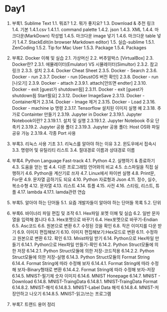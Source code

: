 # Day1

1. 부록1. Sublime Text
  1.1. 뭐죠?
  1.2. 뭐가 좋지요?
  1.3. Download & 추천 링크
  1.4. 기본
    1.4.1.csv
      1.4.1.1. command palette
    1.4.2. json
    1.4.3. XML
    1.4.4. 마크다운(MarkDown) 작성법
    1.4.5. 마크다운 image 넣기
    1.4.6. 마크다운 table 넣기
    1.4.7. StackEdit(in browser Markdown editor)
  1.5. 실습-sublime
    1.5.1. ZenCoding
    1.5.2. Tip for Mac User
    1.5.3. Package
    1.5.4. Packages

2. 부록2. Docker 이해 및 실습
  2.1. 가상머신
  2.2. 버추얼박스 [VirtualBox]
  2.3. Docker란?
    2.3.1. 에뮬레이터(Emulator) VS 시뮬레이터(Simultor)
    2.3.2. 참고링크
    2.3.3. 설치
    2.3.4. Docker Cheat Sheet
    2.3.5. Docker - Search
    2.3.6. Docker - run
    2.3.7. Docker - run [GeustOS 버전 확인]
    2.3.8. Docker - run [나오기]
    2.3.9. Docker - attach
      2.3.9.1. attach[안뜨면 endter]
    2.3.10. Docker - exit [guest가 shutdown됨]
    2.3.11. Docker - exit [guest가 shutdown됨 Start필요]
    2.3.12. Docker ImageSave
    2.3.13. Docker - Container제거
    2.3.14. Docker - Image 제거
    2.3.15. Docker - Load
    2.3.16. Docker - machine ip 명령
    2.3.17. Tensorflow 설치된 이미지 실행 예
    2.3.18. 추가로 Containter 만들기
    2.3.19. Jupyter in Docker
      2.3.19.1. Jupyter Notebook이란?
        2.3.19.1.1. 설치 및 실행
        2.3.19.1.2. Jupyter Notebook 주요 단축키
      2.3.19.2. Jupyter 공용 폴더
      2.3.19.3. Jupyter 공용 폴더: Host OS와 파일 공유 가능
      2.3.19.4. 각종 Port 사용

3. 부록3. 리눅스 사용 기초
  3.1. 리눅스를 알아야 하는 이유
  3.2. 윈도우에서 접속시
  3.3. 명령어 및 유틸리티 리스트
  3.4. 절대경로 이름과 상대경로 이름

4. 부록4. Python Language Fast-track
  4.1. Python
  4.2. 실행하기 & 종료하기
  4.3. 도움을 얻는 법
  4.4. 다른 프로그래밍 언어와의 비교
  4.5. 소스파일을 직접 실행하기
  4.6. Python을 계산기로 쓰자
  4.7. Linux에서 파이썬 실행
  4.8. Print문, For문
  4.9. 문자열 곱하기도 되요
  4.10. Python 자료형과 Json
  4.11. 정수, 실수, 복소수형
  4.12. 문자열
  4.13. 리스트
  4.14. 튜플
  4.15. 사전
  4.16. 스티링, 리스트, 튜플
  4.17. lambda
    4.17.1. lamda관련 연습

5. 부록5. 알아야 하는 단어들
  5.1. 요즘 개발자들이 알아야 하는 단어들 목록
  5.2. 단위

6. 부록6. 바이너리 파일 편집 및 조작
  6.1. Hex파일 포멧 이해 및 실습
  6.2. 일반 문자열을 입력해 봅니다
  6.3. Hex포멧으로 바꾸기
  6.4. Hex포멧으로 바꾸기-Endian
  6.5. Asc코드
  6.6. 원본으로 변환
  6.7. 수정된 것을 확인
  6.8. 작은 이미지를 다운 받기
  6.9. 이미지 편집해보기
  6.10. 이미지 편집해보기:Hex모드로 변환
  6.11. 수정하고 원본으로 변환
  6.12. 확인
  6.13. Mnist파일 받기
  6.14. Python으로 Hex파일 만들기
    6.14.1. Python으로 Hex파일 만들기-확인
    6.14.2. Python Struct모듈에 의한 저장
      6.14.2.1. Python Struct모듈에 의한 저장-코드적용
      6.14.2.2. Python Struct모듈에 의한 저장-실행
    6.14.3. Python Struct모듈의 Format String
    6.14.4. Format String에 따라 수정해 보자
      6.14.4.1. Format String에 따라 수정해 보자-Binary형태로 변환
      6.14.4.2. Format String에 따라 수정해 보자-저장
    6.14.5. MNIST-필기체 숫자 이미지
    6.14.6. MNIST Honepage
    6.14.7. MNIST - Download
    6.14.8. MNIST-TraingData
      6.14.8.1. MNIST-TraingData Format
      6.14.8.2. MNIST-해석
      6.14.8.3. MNIST-Label Data 해석
      6.14.8.4. MNIST-저장안하고 나오기
      6.14.8.5. MNIST-읽고/쓰는 프로그램

7. 부록7. 트랜드 용어 정리
